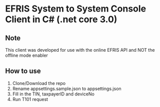 # EFRIS System to System Console Client in C# (.net core 3.0)
## Note
This client was developed for use with the online EFRIS API and NOT the offline mode enabler
## How to use
1. Clone/Download the repo
1. Rename appsettings.sample.json to appsettings.json
1. Fill in the TIN, taxpayerID and deviceNo
1. Run T101 request

